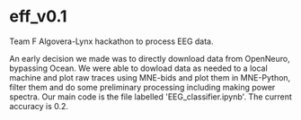 # eff_v0.1
Team F Algovera-Lynx hackathon to process EEG data.

An early decision we made was to directly download data from OpenNeuro, bypassing Ocean. We were able to dowload data as needed to a local machine and plot raw traces using MNE-bids and plot them in MNE-Python, filter them and do some preliminary processing including making power spectra.
Our main code is the file labelled 'EEG_classifier.ipynb'. The current accuracy is 0.2.
